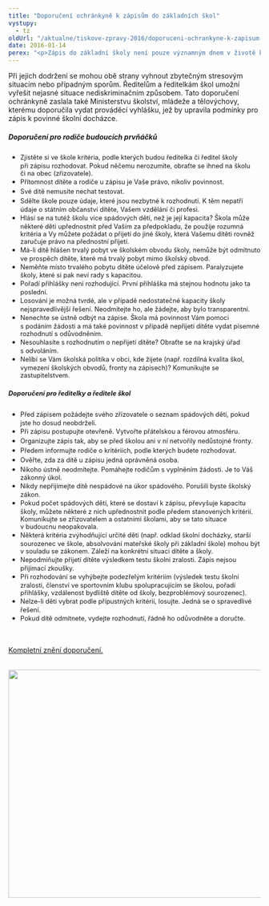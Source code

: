 ```yaml
---
title: "Doporučení ochránkyně k zápisům do základních škol"
vystupy:
  - tz
oldUrl: "/aktualne/tiskove-zpravy-2016/doporuceni-ochrankyne-k-zapisum-do-zakladnich-skol"
date: 2016-01-14
perex: "<p>Zápis do základní školy není pouze významným dnem v životě každého dítěte, ale přináší sebou také možné komplikace jak pro rodiče, tak pro ředitelky a ředitele základních škol. Ve všech situacích je však nutné jednat v souladu se školským zákonem. Veřejná ochránkyně práv vydala soubor doporučení, která v nejasných situacích pomohou rodičům i ředitelům příslušných škol. </p>"
---
```


<!-- imported from the old website -->

<p>Při jejich dodržení se mohou obě strany vyhnout zbytečným stresovým situacím nebo případným sporům. Ředitelům a ředitelkám škol umožní vyřešit nejasné situace nediskriminačním způsobem. Tato doporučení ochránkyně zaslala také Ministerstvu školství, mládeže a tělovýchovy, kterému doporučila vydat prováděcí vyhlášku, jež by upravila podmínky pro zápis k povinné školní docházce.</p><h5>Doporučení pro rodiče budoucích prvňáčků</h5><ul><li><span style="line-height: 17.92px; font-size: 12.8px;">Zjistěte si ve škole kritéria, podle kterých budou ředitelka či ředitel školy při zápisu rozhodovat. Pokud něčemu nerozumíte, obraťte se ihned na školu či na obec (zřizovatele).</span></li><li><span style="line-height: 17.92px; font-size: 12.8px;">Přítomnost dítěte a rodiče u zápisu je Vaše právo, nikoliv povinnost.</span></li><li><span style="line-height: 17.92px; font-size: 12.8px;">Své dítě nemusíte nechat testovat.</span></li><li><span style="line-height: 17.92px; font-size: 12.8px;">Sdělte škole pouze údaje, které jsou nezbytné k rozhodnutí. K těm nepatří údaje o státním občanství dítěte, Vašem vzdělání či profesi.</span></li><li><span style="line-height: 17.92px; font-size: 12.8px;">Hlásí se na tutéž školu více spádových dětí, než je její kapacita? Škola může některé děti upřednostnit před Vaším za předpokladu, že použije rozumná kritéria a Vy můžete požádat o přijetí do jiné školy, která Vašemu dítěti rovněž zaručuje právo na přednostní přijetí.</span></li><li><span style="line-height: 17.92px; font-size: 12.8px;">Má-li dítě hlášen trvalý pobyt ve školském obvodu školy, nemůže být odmítnuto ve prospěch dítěte, které má trvalý pobyt mimo školský obvod.</span></li><li><span style="line-height: 17.92px; font-size: 12.8px;">Neměňte místo trvalého pobytu dítěte účelově před zápisem. Paralyzujete školy, které si pak neví rady s kapacitou.</span></li><li><span style="line-height: 17.92px; font-size: 12.8px;">Pořadí přihlášky není rozhodující. První přihláška má stejnou hodnotu jako ta poslední.</span></li><li><span style="line-height: 17.92px; font-size: 12.8px;">Losování je možná tvrdé, ale v případě nedostatečné kapacity školy nejspravedlivější řešení. Neodmítejte ho, ale žádejte, aby bylo transparentní.</span></li><li><span style="line-height: 17.92px; font-size: 12.8px;">Nenechte se ústně odbýt na zápise. Škola má povinnost Vám pomoci s podáním žádosti a má také povinnost v případě nepřijetí dítěte vydat písemné rozhodnutí s odůvodněním.</span></li><li><span style="line-height: 17.92px; font-size: 12.8px;">Nesouhlasíte s rozhodnutím o nepřijetí dítěte? Obraťte se na krajský úřad s odvoláním.</span></li><li><span style="line-height: 17.92px; font-size: 12.8px;">Nelíbí se Vám školská politika v obci, kde žijete (např. rozdílná kvalita škol, vymezení školských obvodů, fronty na zápisech)? Komunikujte se zastupitelstvem.</span></li></ul><h5><span style="font-size: 12.8px; line-height: 17.92px; background-color: initial;">Doporučení pro ředitelky a ředitele škol</span></h5><ul><li><span style="line-height: 17.92px; font-size: 12.8px;">Před zápisem požádejte svého zřizovatele o seznam spádových dětí, pokud jste ho dosud neobdrželi.</span></li><li><span style="line-height: 17.92px; font-size: 12.8px;">Při zápisu postupujte otevřeně. Vytvořte přátelskou a férovou atmosféru.</span></li><li><span style="line-height: 17.92px; font-size: 12.8px;">Organizujte zápis tak, aby se před školou ani v ní netvořily nedůstojné fronty.</span></li><li><span style="line-height: 17.92px; font-size: 12.8px;">Předem informujte rodiče o kritériích, podle kterých budete rozhodovat.</span></li><li><span style="line-height: 17.92px; font-size: 12.8px;">Ověřte, zda za dítě u zápisu jedná oprávněná osoba.</span></li><li><span style="line-height: 17.92px; font-size: 12.8px;">Nikoho ústně neodmítejte. Pomáhejte rodičům s vyplněním žádosti. Je to Váš zákonný úkol.</span></li><li><span style="line-height: 17.92px; font-size: 12.8px;">Nikdy nepřijímejte dítě nespádové na úkor spádového. Porušili byste školský zákon.</span></li><li><span style="line-height: 17.92px; font-size: 12.8px;">Pokud počet spádových dětí, které se dostaví k zápisu, převyšuje kapacitu školy, můžete některé z nich upřednostnit podle předem stanovených kritérií. Komunikujte se zřizovatelem a ostatními školami, aby se tato situace v budoucnu neopakovala.</span></li><li><span style="line-height: 17.92px; font-size: 12.8px;">Některá kritéria zvýhodňující určité děti (např. odklad školní docházky, starší sourozenec ve škole, absolvování mateřské školy při základní škole) mohou být v souladu se zákonem. Záleží na konkrétní situaci dítěte a školy.</span></li><li><span style="line-height: 17.92px; font-size: 12.8px;">Nepodmiňujte přijetí dítěte výsledkem testu školní zralosti. Zápis nejsou přijímací zkoušky.</span></li><li><span style="line-height: 17.92px; font-size: 12.8px;">Při rozhodování se vyhýbejte podezřelým kritériím (výsledek testu školní zralosti, členství ve sportovním klubu spolupracujícím se školou, pořadí přihlášky, vzdálenost bydliště dítěte od školy, bezproblémový sourozenec).</span></li><li><span style="line-height: 17.92px; font-size: 12.8px;">Nelze-li děti vybrat podle přípustných kritérií, losujte. Jedná se o spravedlivé řešení.</span></li><li><span style="line-height: 17.92px; font-size: 12.8px;">Pokud dítě odmítnete, vydejte rozhodnutí, řádně ho odůvodněte a doručte.</span></li></ul><p></p> <p> </p><p><a href="/uploads-import/DISKRIMINACE/Doporuceni/Doporuceni-zapisy-do-ZS_82-15-DIS-BN.pdf">Kompletní znění doporučení.</a></p><p> <a href="/uploads-import/img/info_zapisy_new.png"><img src="/uploads-import/uploads/RTEmagicC_info_zapisy_new_mensi_01.png.png" width="642" height="455" alt="" /></a></p><p> </p>
